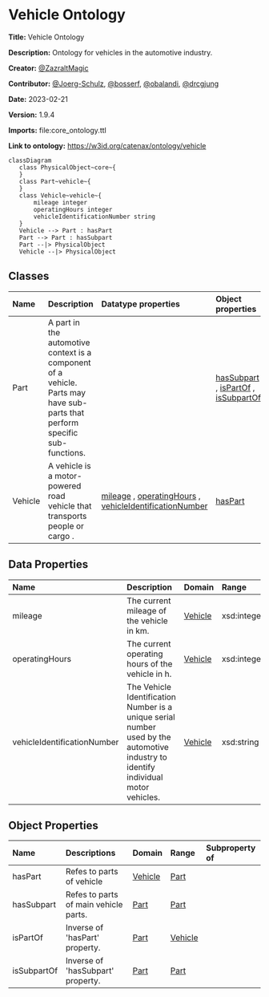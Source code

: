 



# Vehicle Ontology


**Title:**  Vehicle Ontology

**Description:**  Ontology for vehicles in the automotive industry.

**Creator:**  [@ZazraltMagic](https://github.com/ZazraltMagic)

**Contributor:**  [@Joerg-Schulz](https://github.com/Joerg-Schulz), [@bosserf](https://github.com/bosserf), [@obalandi](https://github.com/obalandi), [@drcgjung](https://github.com/drcgjung)

**Date:**  2023-02-21

**Version:**  1.9.4

**Imports:**  file:core_ontology.ttl 

**Link to ontology:**  https://w3id.org/catenax/ontology/vehicle  


```mermaid
classDiagram 
   class PhysicalObject~core~{
   } 
   class Part~vehicle~{
   } 
   class Vehicle~vehicle~{
       mileage integer
       operatingHours integer
       vehicleIdentificationNumber string
   } 
   Vehicle --> Part : hasPart
   Part --> Part : hasSubpart
   Part --|> PhysicalObject
   Vehicle --|> PhysicalObject

```  

## Classes
  

|Name|Description|Datatype properties|Object properties|Subclass of|
| :--- | :--- | :--- | :--- | :--- |
|<span id="Part">Part</span>|A part in the automotive context is a component of a vehicle. Parts may have sub-parts that perform specific sub-functions.||[hasSubpart](#hasSubpart) , [isPartOf](#isPartOf) , [isSubpartOf](#isSubpartOf) |[PhysicalObject](./core_ontology.md#PhysicalObject) |
|<span id="Vehicle">Vehicle</span>|A vehicle is a motor-powered road vehicle that transports people or cargo .|[mileage](#mileage) , [operatingHours](#operatingHours) , [vehicleIdentificationNumber](#vehicleIdentificationNumber) |[hasPart](#hasPart) |[PhysicalObject](./core_ontology.md#PhysicalObject) |

## Data Properties
  

|Name|Description|Domain|Range|Subproperty of|
| :--- | :--- | :--- | :--- | :--- |
|<span id="mileage">mileage</span>|The current mileage of the vehicle in km.|[Vehicle](#Vehicle) |xsd:integer |[stateInformation](#stateInformation) |
|<span id="operatingHours">operatingHours</span>|The current operating hours of the vehicle in h.|[Vehicle](#Vehicle) |xsd:integer |[stateInformation](#stateInformation) |
|<span id="vehicleIdentificationNumber">vehicleIdentificationNumber</span>|The Vehicle Identification Number  is a unique serial number used by the automotive industry to identify individual motor vehicles.|[Vehicle](#Vehicle) |xsd:string ||

## Object Properties
  

|Name|Descriptions|Domain|Range|Subproperty of|
| :--- | :--- | :--- | :--- | :--- |
|<span id="hasPart">hasPart</span>|Refes to parts of vehicle|[Vehicle](#Vehicle) |[Part](#Part) ||
|<span id="hasSubpart">hasSubpart</span>|Refes to parts of main vehicle parts.|[Part](#Part) |[Part](#Part) ||
|<span id="isPartOf">isPartOf</span>|Inverse of 'hasPart' property.|[Part](#Part) |[Vehicle](#Vehicle) ||
|<span id="isSubpartOf">isSubpartOf</span>|Inverse of 'hasSubpart' property.|[Part](#Part) |[Part](#Part) ||
